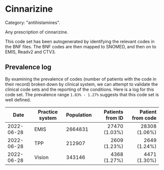 # Cinnarizine

Category: "antihistamines".

Any prescription of cinnarizine.

This code set has been autogenerated by identifying the relevant codes in the BNF files. The BNF codes are then mapped to SNOMED, and then on to EMIS, Readv2 and CTV3.

## Prevalence log

By examining the prevalence of codes (number of patients with the code in their record) broken down by clinical system, we can attempt to validate the clinical code sets and the reporting of the conditions. Here is a log for this code set. The prevalence range `1.03% - 1.27%` suggests that this code set is well defined.

| Date       | Practice system | Population | Patients from ID | Patient from code |
| ---------- | --------------- | ---------- | ---------------: | ----------------: |
| 2022-06-28 | EMIS            | 2664831    |    27470 (1.03%) |     28308 (1.06%) |
| 2022-06-28 | TPP             | 212907     |     2609 (1.23%) |      2649 (1.24%) |
| 2022-06-28 | Vision          | 343146     |     4368 (1.27%) |      4471 (1.30%) |
